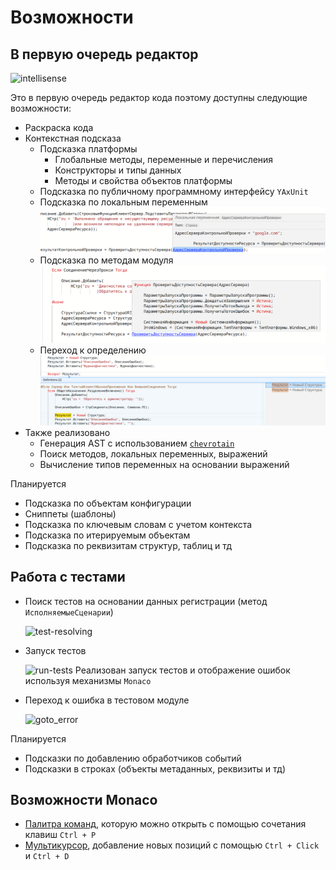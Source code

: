 # Возможности

## В первую очередь редактор

![intellisense](./images/intellisense.gif)

Это в первую очередь редактор кода поэтому доступны следующие возможности:

* Раскраска кода
* Контекстная подсказа
  * Подсказка платформы
    * Глобальные методы, переменные и перечисления
    * Конструкторы и типы данных
    * Методы и свойства объектов платформы
  * Подсказка по публичному программному интерфейсу `YAxUnit`
  * Подсказка по локальным переменным
    ![show-definition-variable](./images/show-definition-variable.png)
  * Подсказка по методам модуля
    ![show-definition-method](./images/show-definition-method.png)
  * Переход к определению
    ![goto-definition-variable](./images/goto-definition-variable.png)
* Также реализовано
  * Генерация AST с использованием [`chevrotain`](https://chevrotain.io/)
  * Поиск методов, локальных переменных, выражений
  * Вычисление типов переменных на основании выражений

Планируется

* Подсказка по объектам конфигурации
* Сниппеты (шаблоны)
* Подсказка по ключевым словам с учетом контекста
* Подсказка по итерируемым объектам
* Подсказка по реквизитам структур, таблиц и тд

## Работа с тестами

* Поиск тестов на основании данных регистрации (метод `ИсполняемыеСценарии`)
  
  ![test-resolving](./images/test-resolving.png)
* Запуск тестов
  
  ![run-tests](./images/run-tests.gif)
  Реализован запуск тестов и отображение ошибок используя механизмы `Monaco`
* Переход к ошибка в тестовом модуле
  
  ![goto_error](./images/goto_error.gif)

Планируется

* Подсказки по добавлению обработчиков событий
* Подсказки в строках (объекты метаданных, реквизиты и тд)

## Возможности Monaco

* [Палитра команд](https://code.visualstudio.com/docs/getstarted/userinterface#_command-palette), которую можно открыть с помощью сочетания клавиш `Ctrl + P`
* [Мультикурсор](https://alexharri.com/blog/multi-cursor-code-editing-animated-introduction), добавление новых позиций с помощью `Ctrl + Click` и `Ctrl + D`
